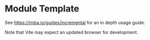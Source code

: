 # Module Template

See https://imba.io/guides/incremental for an in depth usage guide.

Note that Vite may expect an updated browser for development.
